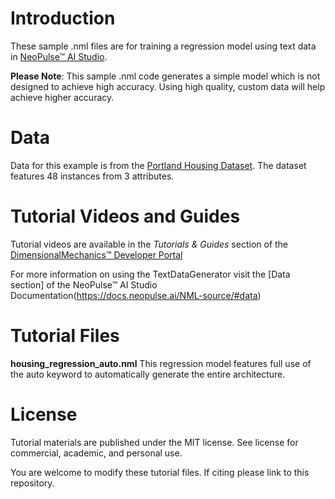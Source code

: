 # Introduction
These sample .nml files are for training a regression model using text data in [NeoPulse™ AI Studio](https://aws.amazon.com/marketplace/pp/B074NDG36S/ref=vdr_rf).

**Please Note**: This sample .nml code generates a simple model which is not designed to achieve high accuracy. Using high quality, custom data will help achieve higher accuracy. 

# Data
Data for this example is from the [Portland Housing Dataset](https://github.com/girishkuniyal/Predict-housing-prices-in-Portland). The dataset features 48 instances from 3 attributes.

# Tutorial Videos and Guides
Tutorial videos are available in the *Tutorials & Guides* section of the [DimensionalMechanics™ Developer Portal](https://dimensionalmechanics.com/ai-developer-portal)

For more information on using the TextDataGenerator visit the [Data section] of the NeoPulse™ AI Studio Documentation(https://docs.neopulse.ai/NML-source/#data)

# Tutorial Files

**housing_regression_auto.nml** This regression model features full use of the auto keyword to automatically generate the entire architecture.


# License
Tutorial materials are published under the MIT license. See license for commercial, academic, and personal use.

You are welcome to modify these tutorial files. If citing please link to this repository.
